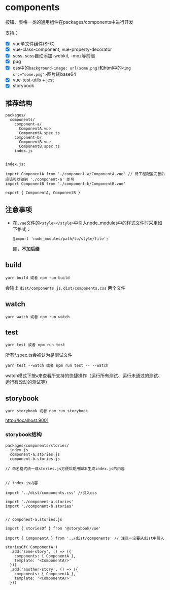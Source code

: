 # components
按钮、表格一类的通用组件在packages/components中进行开发

支持：
- [x] vue单文件组件(SFC)
- [x] vue-class-component, vue-property-decorator
- [x] scss, scss自动添加-webkit, -moz等前缀
- [x] pug
- [x] css中的`background-image: url(some.png)`和html中的`<img src="some.png">`图片转base64
- [x] vue-test-utils + jest
- [x] storybook

## 推荐结构

```
packages/
  components/
    component-a/
      ComponentA.vue
      ComponentA.spec.ts
    component-b/
      ComponentB.vue
      ComponentB.spec.ts
    index.js


index.js:

import ComponentA from './component-a/ComponentA.vue' // 待工程配置完善后应该可以做到 './component-a' 即可
import ComponentB from './component-b/ComponentB.vue' 

export { ComponentA, ComponentB }

```

## 注意事项

- 在`.vue`文件的`<style></style>`中引入node_modules中的样式文件时采用如下格式：

  ```@import 'node_modules/path/to/style/file';```

  即，**不加后缀**

## build
```
yarn build 或者 npm run build
```

会输出 `dist/components.js`, `dist/components.css` 两个文件

## watch
```
yarn watch 或者 npm run watch
```

## test
```
yarn test 或者 npm run test
```
所有*.spec.ts会被认为是测试文件

```
yarn test --watch 或者 npm run test -- --watch
```
watch模式下按`w`来查看所支持的快捷操作（运行所有测试、运行未通过的测试、运行有改动的测试等）


## storybook
```
yarn storybook 或者 npm run storybook
```

[http://localhost:9001](http://localhost:9001)

### storybook结构

```
packages/components/stories/
  index.js
  component-a.stories.js
  component-b.stories.js

// 命名格式统一成stories.js方便后期用脚本生成index.js的内容


// index.js内容

import '../dist/components.css' //引入css

import './component-a.stories'
import './component-b.stories'


// component-a.stories.js

import { storiesOf } from '@storybook/vue'

import { ComponentA } from '../dist/components' // 注意一定要从dist中引入

storiesOf('ComponentA')
  .add('some-story', () => ({
    components: { ComponentA },
    template: '<ComponentA/>'
  }))
  .add('another-story', () => ({
    components: { ComponentA },
    template: '<ComponentA/>'
  }))
```